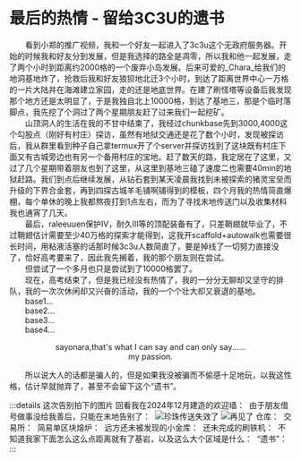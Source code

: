 # 最后的热情 - 留给3C3U的遗书
&emsp;&emsp;看到小郑的推广视频，我和一个好友一起进入了3c3u这个无政府服务器。开始的时候我和好友分到发展，但是我选择的路全是凋零，所以我和他一起发展，走了两个小时到距离约2000格的一个废弃小岛发展。后来可爱的_Chara_给我们的地洞基地炸了，抢救后我和好友狼狈地北迁3个小时，到达了距离世界中心一万格的一片大陆并在海滩建立家园，走的还是地底世界。在建了刷怪塔等设备后我发现那个地方还是太明显了，于是我独自北上10000格，到达了基地三，那是个临时落脚点，我先挖了个洞过了两个星期朋友赶了过来我们一起挖矿。<br/>
&emsp;&emsp;山顶洞人的生活在我的不甘中结束了，我经过chunkbase先到3000,4000这个勾股点（刚好有村庄）探访，虽然有地狱交通还是花了数个小时，发现被探访后，我从群里看到种子自己拿termux开了个server并探访找到了这块既有村庄下面又有古城旁边也有另一个备用村庄的宝地。赶了数天的路，我定居在了这里，又过了几个星期带着朋友也到了这里，从这里到基地三磕了速度二也需要40min的地狱赶路。我们到点后继续发展，从钻石套到某天凌晨我找到未被探索的猪灵宝垒而升级的下界合金套，再到四探古城羊毛铺啊铺得到的模板，四个月我的热情简直爆棚，每个单休的晚上我都熬夜打到1点左右，而为了寻找末地传送门以及收集材料我也通宵了几天。</br>
&emsp;&emsp;最后，raleeuuen保护IV，耐久III等的顶配装备有了，只差鞘翅就毕业了，不过鞘翅估计需要至少40万格的探索才能得到，这我开scaffold+autowalk也需要很长时间，用粘液活塞的话那时候3c3u人数简直了，要是掉线了一切努力直接没了，恰好高考要来了，因此我先搁着，我的那个朋友则在尝试。<br/>
&emsp;&emsp;但尝试了一个多月也只是尝试到了10000格罢了。<br/>
&emsp;&emsp;现在，高考结束了，但是我已经没有热情了，我的一分分无聊却又坚守的排队，我的一次次休闲却又兴奋的活动，我的一个个壮大却又衰退的基地。<br/>
&emsp;&emsp;base1...<br/>
&emsp;&emsp;base2...<br/>
&emsp;&emsp;base3...<br/>
&emsp;&emsp;base4...<br/>
<p align='center'>sayonara,that's what I can say and can only say......<br/>
my passion.
</p>
&emsp;&emsp;所以说大人的话都是骗人的，但是如果我没被骗而不偷感十足地玩，以我这性格，估计早就抛弃了，甚至不会留下这个“遗书”。

:::details 这次告别拍下的图片
回看我在2024年12月建造的欢迎墙：
<img loading="lazy" content="/imgs/3c3u/sayonara/welcome_board.png" />
由于朋友借号做事没给我善后，只能在末地告别了：
<img loading="lazy" content="/imgs/3c3u/sayonara/last_gear.png" />
<img loading="lazy" content="/imgs/3c3u/sayonara/bad_pearl.png"  title="珍珠传送失效了" />
<img loading="lazy" content="/imgs/3c3u/sayonara/goodbye.jpg"  title="再见了" />
仓库：
<img loading="lazy" content="/imgs/3c3u/sayonara/storage.jpg"  />
交易所：
<img loading="lazy" content="/imgs/3c3u/sayonara/exchange.jpg"  />
简易单区块熔炉：
<img loading="lazy" content="/imgs/3c3u/sayonara/furnace.jpg"  />
远方还未被发现的小金库：
<img loading="lazy" content="/imgs/3c3u/sayonara/vault.jpg"  />
还未完成的刷铁机：
<img loading="lazy" content="/imgs/3c3u/sayonara/wip_iron.jpg"  />
不知道我家下面怎么这么点距离就有了基岩，以及这么大个区域是什么：
<img loading="lazy" content="/imgs/3c3u/sayonara/unknown.jpg"  />
“遗书”：
<img loading="lazy" content="/imgs/3c3u/sayonara/lastwords.jpg"  />
:::